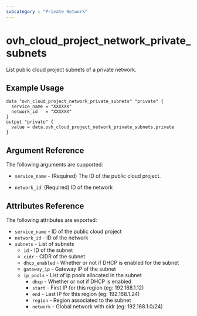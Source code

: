 ```yaml
---
subcategory : "Private Network"
---
```


# ovh_cloud_project_network_private_subnets

List public cloud project subnets of a private network.

## Example Usage

```hcl
data "ovh_cloud_project_network_private_subnets" "private" {
  service_name = "XXXXXX"
  network_id   = "XXXXXX"
}
output "private" {
  value = data.ovh_cloud_project_network_private_subnets.private
}
```

## Argument Reference

The following arguments are supported:

- `service_name` - (Required) The ID of the public cloud project.

- `network_id`:  (Required) ID of the network


## Attributes Reference

The following attributes are exported:

- `service_name` - ID of the public cloud project
- `network_id` - ID of the network
- `subnets` - List of subnets
  - `id` - ID of the subnet
  - `cidr` - CIDR of the subnet
  - `dhcp_enabled` - Whether or not if DHCP is enabled for the subnet
  - `gateway_ip` - Gateway IP of the subnet
  - `ip_pools` - List of ip pools allocated in the subnet
    - `dhcp` - Whether or not if DHCP is enabled
    - `start` - First IP for this region (eg: 192.168.1.12)
    - `end` - Last IP for this region (eg: 192.168.1.24)
    - `region` - Region associated to the subnet
    - `network` - Global network with cidr (eg: 192.168.1.0/24)